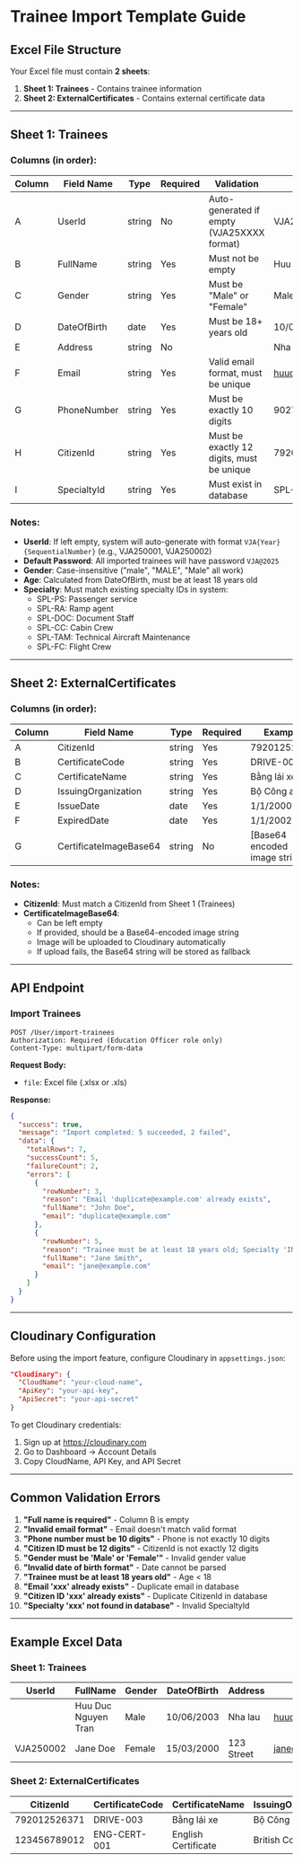 # Trainee Import Template Guide

## Excel File Structure

Your Excel file must contain **2 sheets**:
1. **Sheet 1: Trainees** - Contains trainee information
2. **Sheet 2: ExternalCertificates** - Contains external certificate data

---

## Sheet 1: Trainees

### Columns (in order):

| Column | Field Name | Type | Required | Validation | Example |
|--------|-----------|------|----------|------------|---------|
| A | UserId | string | No | Auto-generated if empty (VJA25XXXX format) | VJA250001 |
| B | FullName | string | Yes | Must not be empty | Huu Duc Nguyen Tran |
| C | Gender | string | Yes | Must be "Male" or "Female" | Male |
| D | DateOfBirth | date | Yes | Must be 18+ years old | 10/06/2003 |
| E | Address | string | No | | Nha lau |
| F | Email | string | Yes | Valid email format, must be unique | huuduc20031501@gmail.com |
| G | PhoneNumber | string | Yes | Must be exactly 10 digits | 902757690 |
| H | CitizenId | string | Yes | Must be exactly 12 digits, must be unique | 79201252637 |
| I | SpecialtyId | string | Yes | Must exist in database | SPL-PS |

### Notes:
- **UserId**: If left empty, system will auto-generate with format `VJA{Year}{SequentialNumber}` (e.g., VJA250001, VJA250002)
- **Default Password**: All imported trainees will have password `VJA@2025`
- **Gender**: Case-insensitive ("male", "MALE", "Male" all work)
- **Age**: Calculated from DateOfBirth, must be at least 18 years old
- **Specialty**: Must match existing specialty IDs in system:
  - SPL-PS: Passenger service
  - SPL-RA: Ramp agent
  - SPL-DOC: Document Staff
  - SPL-CC: Cabin Crew
  - SPL-TAM: Technical Aircraft Maintenance
  - SPL-FC: Flight Crew

---

## Sheet 2: ExternalCertificates

### Columns (in order):

| Column | Field Name | Type | Required | Example |
|--------|-----------|------|----------|---------|
| A | CitizenId | string | Yes | 79201252637 |
| B | CertificateCode | string | Yes | DRIVE-003 |
| C | CertificateName | string | Yes | Bằng lái xe |
| D | IssuingOrganization | string | Yes | Bộ Công an |
| E | IssueDate | date | Yes | 1/1/2000 |
| F | ExpiredDate | date | Yes | 1/1/2002 |
| G | CertificateImageBase64 | string | No | [Base64 encoded image string] |

### Notes:
- **CitizenId**: Must match a CitizenId from Sheet 1 (Trainees)
- **CertificateImageBase64**: 
  - Can be left empty
  - If provided, should be a Base64-encoded image string
  - Image will be uploaded to Cloudinary automatically
  - If upload fails, the Base64 string will be stored as fallback

---

## API Endpoint

### Import Trainees
```http
POST /User/import-trainees
Authorization: Required (Education Officer role only)
Content-Type: multipart/form-data
```

**Request Body:**
- `file`: Excel file (.xlsx or .xls)

**Response:**
```json
{
  "success": true,
  "message": "Import completed: 5 succeeded, 2 failed",
  "data": {
    "totalRows": 7,
    "successCount": 5,
    "failureCount": 2,
    "errors": [
      {
        "rowNumber": 3,
        "reason": "Email 'duplicate@example.com' already exists",
        "fullName": "John Doe",
        "email": "duplicate@example.com"
      },
      {
        "rowNumber": 5,
        "reason": "Trainee must be at least 18 years old; Specialty 'INVALID' not found in database",
        "fullName": "Jane Smith",
        "email": "jane@example.com"
      }
    ]
  }
}
```

---

## Cloudinary Configuration

Before using the import feature, configure Cloudinary in `appsettings.json`:

```json
"Cloudinary": {
  "CloudName": "your-cloud-name",
  "ApiKey": "your-api-key",
  "ApiSecret": "your-api-secret"
}
```

To get Cloudinary credentials:
1. Sign up at https://cloudinary.com
2. Go to Dashboard → Account Details
3. Copy CloudName, API Key, and API Secret

---

## Common Validation Errors

1. **"Full name is required"** - Column B is empty
2. **"Invalid email format"** - Email doesn't match valid format
3. **"Phone number must be 10 digits"** - Phone is not exactly 10 digits
4. **"Citizen ID must be 12 digits"** - CitizenId is not exactly 12 digits
5. **"Gender must be 'Male' or 'Female'"** - Invalid gender value
6. **"Invalid date of birth format"** - Date cannot be parsed
7. **"Trainee must be at least 18 years old"** - Age < 18
8. **"Email 'xxx' already exists"** - Duplicate email in database
9. **"Citizen ID 'xxx' already exists"** - Duplicate CitizenId in database
10. **"Specialty 'xxx' not found in database"** - Invalid SpecialtyId

---

## Example Excel Data

### Sheet 1: Trainees
| UserId | FullName | Gender | DateOfBirth | Address | Email | PhoneNumber | CitizenId | SpecialtyId |
|--------|----------|--------|-------------|---------|-------|-------------|-----------|-------------|
| | Huu Duc Nguyen Tran | Male | 10/06/2003 | Nha lau | huuduc2003@gmail.com | 0902757690 | 792012526371 | SPL-PS |
| VJA250002 | Jane Doe | Female | 15/03/2000 | 123 Street | jane@example.com | 0901234567 | 123456789012 | SPL-CC |

### Sheet 2: ExternalCertificates
| CitizenId | CertificateCode | CertificateName | IssuingOrganization | IssueDate | ExpiredDate | CertificateImageBase64 |
|-----------|-----------------|-----------------|---------------------|-----------|-------------|------------------------|
| 792012526371 | DRIVE-003 | Bằng lái xe | Bộ Công an | 1/1/2000 | 1/1/2002 | [Base64 string] |
| 123456789012 | ENG-CERT-001 | English Certificate | British Council | 1/6/2020 | 1/6/2025 | |



